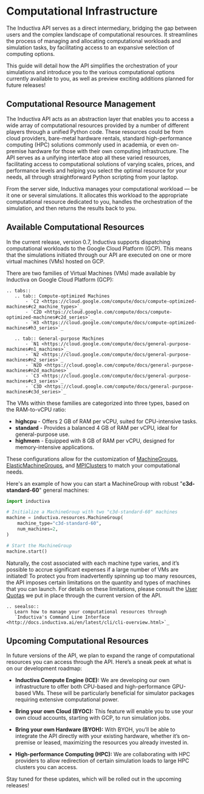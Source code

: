 # Computational Infrastructure

The Inductiva API serves as a direct intermediary, bridging the gap between users 
and the complex landscape of computational resources. It streamlines the process 
of managing and allocating computational workloads and simulation tasks, by 
facilitating access to an expansive selection of computing options.

This guide will detail how the API simplifies the orchestration of your simulations 
and introduce you to the various computational options currently available to you, 
as well as preview exciting additions planned for future releases!

## Computational Resource Management

The Inductiva API acts as an abstraction layer that enables you to access a wide 
array of computational resources provided by a number of different players through 
a unified Python code. These resources could be from cloud providers, bare-metal 
hardware rentals, standard high-performance computing (HPC) solutions commonly 
used in academia, or even on-premise hardware for those with their own computing 
infrastructure. The API serves as a unifying interface atop all these varied resources, 
facilitating access to computational solutions of varying scales, prices, and 
performance levels and helping you select the optimal resource for your needs, 
all through straightforward Python scripting from your laptop.

From the server side, Inductiva manages your computational workload — be it one 
or several simulations. It allocates this workload to the appropriate computational 
resource dedicated to you, handles the orchestration of the simulation, and then 
returns the results back to you.

## Available Computational Resources

In the current release, version 0.7, Inductiva supports dispatching computational 
workloads to the Google Cloud Platform (GCP). This means that the simulations initiated 
through our API are executed on one or more virtual machines (VMs) hosted on GCP.

There are two families of Virtual Machines (VMs) made available by Inductiva on 
Google Cloud Platform (GCP):

````{eval-rst}
.. tabs::
   .. tab:: Compute-optimized Machines
       - `C2 <https://cloud.google.com/compute/docs/compute-optimized-machines#c2_machine_types>`_
       - `C2D <https://cloud.google.com/compute/docs/compute-optimized-machines#c2d_series>`_
       - `H3 <https://cloud.google.com/compute/docs/compute-optimized-machines#h3_series>`_

   .. tab:: General-purpose Machines
       - `N1 <https://cloud.google.com/compute/docs/general-purpose-machines#n1_machines>`_
       - `N2 <https://cloud.google.com/compute/docs/general-purpose-machines#n2_series>`_
       - `N2D <https://cloud.google.com/compute/docs/general-purpose-machines#n2d_machines>`_
       - `C3 <https://cloud.google.com/compute/docs/general-purpose-machines#c3_series>`_ 
       - `C3D <https://cloud.google.com/compute/docs/general-purpose-machines#c3d_series>`_
````

The VMs within these families are categorized into three types, based on the RAM-to-vCPU 
ratio:

- **highcpu** -  Offers 2 GB of RAM per vCPU, suited for CPU-intensive tasks.
- **standard** -  Provides a balanced 4 GB of RAM per vCPU, ideal for general-purpose use.
- **highmem** - Equipped with 8 GB of RAM per vCPU, designed for memory-intensive applications.

These configurations allow for the customization of
[MachineGroups](http://docs.inductiva.ai/en/latest/api_reference/computational_resources/machinegroup_class.html),
[ElasticMachineGroups](http://docs.inductiva.ai/en/latest/api_reference/computational_resources/elasticgroup_class.html),
and [MPIClusters](http://docs.inductiva.ai/en/latest/api_reference/computational_resources/mpicluster_class.html)
to match your computational needs.

Here's an example of how you can start a MachineGroup with robust "**c3d-standard-60**" 
general machines:

```python
import inductiva

# Initialize a MachineGroup with two "c3d-standard-60" machines
machine = inductiva.resources.MachineGroup(
    machine_type="c3d-standard-60",
    num_machines=2,
)

# Start the MachineGroup
machine.start()
```
Naturally, the cost associated with each machine type varies, and it’s possible 
to accrue significant expenses if a large number of VMs are initiated! To protect 
you from inadvertently spinning up too many resources, the API imposes certain 
limitations on the quantity and types of machines that you can launch. For details 
on these limitations, please consult the
[User Quotas](http://docs.inductiva.ai/api_reference/user_quotas.html) 
we put in place through the current version of the API.

````{eval-rst}
.. seealso::
   Learn how to manage your computational resources through
   `Inductiva's Command Line Interface <http://docs.inductiva.ai/en/latest/cli/cli-overview.html>`_
````  

## Upcoming Computational Resources

In future versions of the API, we plan to expand the range of computational resources 
you can access through the API. Here’s a sneak peek at what is on our development 
roadmap:

- **Inductiva Compute Engine (ICE):** We are developing our own infrastructure to offer 
both CPU-based and high-performance GPU-based VMs. These will be particularly 
beneficial for simulator packages requiring extensive computational power.

- **Bring your own Cloud (BYOC):** This feature will enable you to use your own cloud 
accounts, starting with GCP, to run simulation jobs.

- **Bring your own Hardware (BYOH):** With BYOH, you’ll be able to integrate the API 
directly with your existing hardware, whether it’s on-premise or leased, maximizing 
the resources you already invested in.

- **High-performance Computing (HPC):** We are collaborating with HPC providers to allow 
redirection of certain simulation loads to large HPC clusters you can access.

Stay tuned for these updates, which will be rolled out in the upcoming releases!
